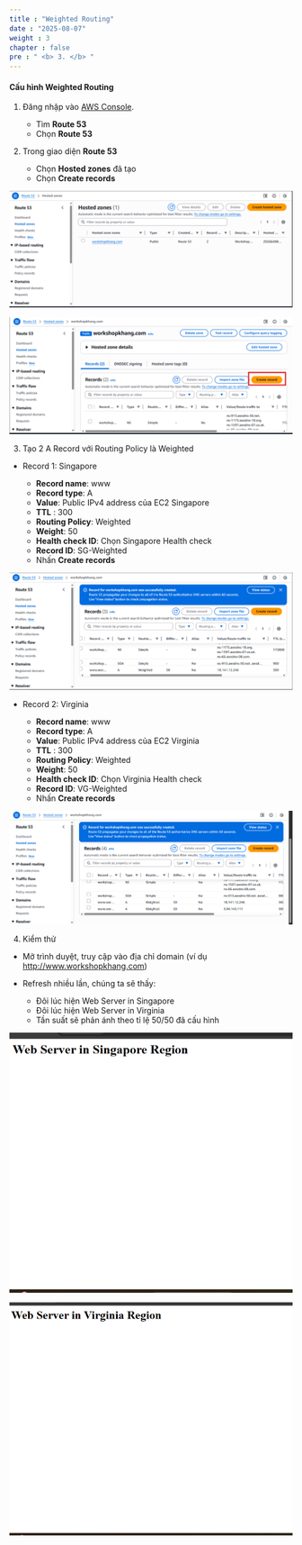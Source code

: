 ```yaml
---
title : "Weighted Routing"
date : "2025-08-07"
weight : 3
chapter : false
pre : " <b> 3. </b> "
---
```


#### Cấu hình Weighted Routing

1. Đăng nhập vào [AWS Console](https://aws.amazon.com/console/).

    - Tìm **Route 53**
    - Chọn **Route 53**

2. Trong giao diện **Route 53**

    - Chọn **Hosted zones** đã tạo 
    - Chọn **Create records**

![WeightedRouting](/images/2/CWT1.png?featherlight=false&width=90pc)

![WeightedRouting](/images/2/CWT2.png?featherlight=false&width=90pc)

3. Tạo 2 A Record với Routing Policy là Weighted

- Record 1: Singapore

   - **Record name**: www
   - **Record type**: A
   - **Value**: Public IPv4 address của EC2 Singapore
   - **TTL** : 300
   - **Routing Policy**: Weighted
   - **Weight**: 50
   - **Health check ID**: Chọn Singapore Health check
   - **Record ID**: SG-Weighted
   - Nhấn **Create records**

![WeightedRouting](/images/2/CWT3.png?featherlight=false&width=90pc)

- Record 2: Virginia

   - **Record name**: www
   - **Record type**: A
   - **Value**: Public IPv4 address của EC2 Virginia
   - **TTL** : 300
   - **Routing Policy**: Weighted
   - **Weight**: 50
   - **Health check ID**: Chọn Virginia Health check
   - **Record ID**: VG-Weighted
   - Nhấn **Create records**

![WeightedRouting](/images/2/CWT4.png?featherlight=false&width=90pc)

4. Kiểm thử

- Mở trình duyệt, truy cập vào địa chỉ domain (ví dụ http://www.workshopkhang.com)
- Refresh nhiều lần, chúng ta sẽ thấy:

   - Đôi lúc hiện Web Server in Singapore
   - Đôi lúc hiện Web Server in Virginia
   - Tần suất sẽ phản ánh theo tỉ lệ 50/50 đã cấu hình

![WeightedRouting](/images/2/CWT5.png?featherlight=false&width=90pc)

![WeightedRouting](/images/2/CWT6.png?featherlight=false&width=90pc)
